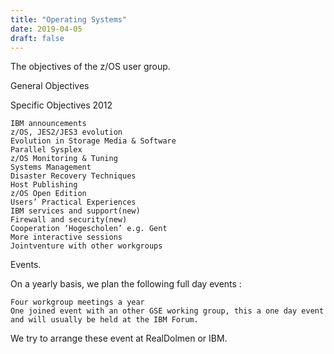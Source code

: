 ```yaml
---
title: "Operating Systems"
date: 2019-04-05
draft: false
---
```


The objectives of the z/OS user group.

General Objectives

 

Specific Objectives 2012

    IBM announcements
    z/OS, JES2/JES3 evolution
    Evolution in Storage Media & Software
    Parallel Sysplex
    z/OS Monitoring & Tuning
    Systems Management
    Disaster Recovery Techniques
    Host Publishing
    z/OS Open Edition
    Users’ Practical Experiences
    IBM services and support(new)
    Firewall and security(new)
    Cooperation ‘Hogescholen’ e.g. Gent
    More interactive sessions
    Jointventure with other workgroups
     

Events.

On a yearly basis, we plan the following full day events :

    Four workgroup meetings a year
    One joined event with an other GSE working group, this a one day event and will usually be held at the IBM Forum.

We try to arrange these event at RealDolmen or IBM.
